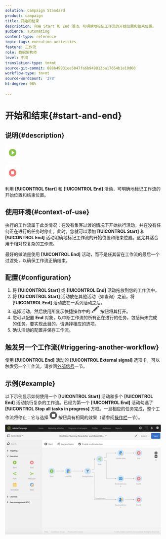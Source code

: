 ```yaml
---
solution: Campaign Standard
product: campaign
title: 开始和结束
description: 利用 Start 和 End 活动，可明确地标记工作流的开始位置和结束位置。
audience: automating
content-type: reference
topic-tags: execution-activities
feature: 工作流
role: 数据架构师
level: 中间
translation-type: tm+mt
source-git-commit: 088b49931ee5047fa6b949813ba17654b1e10d60
workflow-type: tm+mt
source-wordcount: '278'
ht-degree: 98%

---
```



# 开始和结束{#start-and-end}

## 说明{#description}

![](assets/start.png)

![](assets/end.png)

利用 **[!UICONTROL Start]** 和 **[!UICONTROL End]** 活动，可明确地标记工作流的开始位置和结束位置。

## 使用环境{#context-of-use}

执行的工作流属于此类情况：在没有集客过渡的情况下开始执行活动，并在没有任何正在进行的任务时停止。此时，您就可以添加 **[!UICONTROL Start]** 和 **[!UICONTROL End]** 活动明确地标记工作流的开始位置和结束位置。这尤其适合用于相对较复杂的工作流。

最好的做法是使用 **[!UICONTROL End]** 活动，而不是任其留在工作流的最后一个过渡处，以确保工作流正确结束。

## 配置{#configuration}

1. 将 **[!UICONTROL Start]** 或 **[!UICONTROL End]** 活动拖放到您的工作流中。
1. 将 **[!UICONTROL Start]** 活动放在其他活动（如查询）之前，将 **[!UICONTROL End]** 活动放在一系列活动之后。
1. 选择活动，然后使用所显示快捷操作中的 ![](assets/edit_darkgrey-24px.png) 按钮将其打开。
1. 您可以配置 **End** 对象，以中断工作流的所有正在进行的任务，包括尚未完成的任务。要实现此目的，请选择相应的选项。
1. 确认活动的配置并保存工作流。

## 触发另一个工作流{#triggering-another-workflow}

使用 **[!UICONTROL End]** 活动的 **[!UICONTROL External signal]** 选项卡，可以触发另一个工作流。请参阅[外部信号](../../automating/using/external-signal.md)一节。

## 示例{#example}

以下示例显示如何使用一个 **[!UICONTROL Start]** 活动和多个 **[!UICONTROL End]** 活动执行复杂的工作流。已经为第一个 **[!UICONTROL End]** 活动勾选了 **[!UICONTROL Stop all tasks in progress]** 方框。一旦相应的任务完成，整个工作流将停止：它与选择 ![](assets/stop_darkgrey-24px.png) 按钮具有相同的效果（请参阅[操作栏](../../automating/using/workflow-interface.md#action-bar)一节）。

![](assets/wkf_start_end_example.png)


